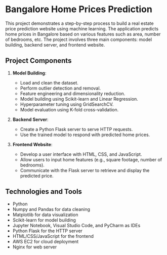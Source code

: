 # Bangalore Home Prices Prediction

This project demonstrates a step-by-step process to build a real estate price prediction website using machine learning. The application predicts home prices in Bangalore based on various features such as area, number of bedrooms, etc. The project involves three main components: model building, backend server, and frontend website.

## Project Components

1. **Model Building**:
    - Load and clean the dataset.
    - Perform outlier detection and removal.
    - Feature engineering and dimensionality reduction.
    - Model building using Scikit-learn and Linear Regression.
    - Hyperparameter tuning using GridSearchCV.
    - Model evaluation using K-fold cross-validation.

2. **Backend Server**:
    - Create a Python Flask server to serve HTTP requests.
    - Use the trained model to respond with predicted home prices.

3. **Frontend Website**:
    - Develop a user interface with HTML, CSS, and JavaScript.
    - Allow users to input home features (e.g., square footage, number of bedrooms).
    - Communicate with the Flask server to retrieve and display the predicted price.

## Technologies and Tools

- Python
- Numpy and Pandas for data cleaning
- Matplotlib for data visualization
- Scikit-learn for model building
- Jupyter Notebook, Visual Studio Code, and PyCharm as IDEs
- Python Flask for the HTTP server
- HTML/CSS/JavaScript for the frontend
- AWS EC2 for cloud deployment
- Nginx for web server
